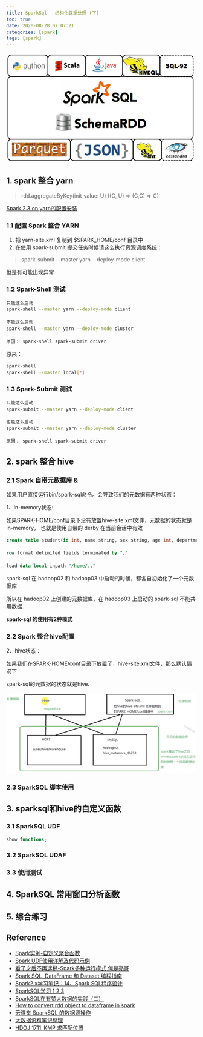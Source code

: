 ```yaml
---
title: SparkSql - 结构化数据处理 (下)
toc: true
date: 2020-08-28 07:07:21
categories: [spark]
tags: [spark]
---
```


<img src="/images/spark/SparkSql-logo-2_meitu_1.jpg" width="500" alt="" />

<!-- more -->

## 1. spark 整合 yarn

> rdd.aggregateByKey(init_value: U) ((C, U) => (C,C) => C)

[Spark 2.3 on yarn的配置安装](https://www.jianshu.com/p/a4ef73428097)

### 1.1 配置 Spark 整合 YARN

1. 把 yarn-site.xml 复制到 $SPARK_HOME/conf 目录中
2. 在使用 spark-submit 提交任务时候请这么执行资源调度系统：

> spark-submit --master yarn --deploy-mode client

但是有可能出现异常

### 1.2 Spark-Shell 测试

```bash
只能这么启动
spark-shell --master yarn --deploy-mode client

不能这么启动
spark-shell --master yarn --deploy-mode cluster

原因： spark-shell spark-submit driver
```

原来：

```bash
spark-shell
spark-shell --master local[*]
```

### 1.3 Spark-Submit 测试

```bash
只能这么启动
spark-submit --master yarn --deploy-mode client

也能这么启动
spark-submit --master yarn --deploy-mode cluster

原因： spark-shell spark-submit driver
```

## 2. spark 整合 hive

### 2.1 Spark 自带元数据库 & 

如果用户直接运行bin/spark-sql命令。会导致我们的元数据有两种状态：

1、in-memory状态:

  如果SPARK-HOME/conf目录下没有放置hive-site.xml文件，元数据的状态就是in-memory， 也就是使用自带的 derby 在当前会话中有效

```sql
create table student(id int, name string, sex string, age int, department string)

row format delimited fields terminated by ","

load data local inpath "/home/.."
```

spark-sql 在 hadoop02 和 hadoop03 中启动的时候，都各自初始化了一个元数据库

所以在 hadoop02 上创建的元数据库，在 hadoop03 上启动的 spark-sql 不能共用数据.

**spark-sql 的使用有2种模式**

### 2.2 Spark 整合hive配置

2、hive状态：

 如果我们在SPARK-HOME/conf目录下放置了，hive-site.xml文件，那么默认情况下

 spark-sql的元数据的状态就是hive.

<img src="/images/spark/spark-aura-10.3.1.png" width="900" alt="" />

### 2.3 SparkSQL 脚本使用

## 3. sparksql和hive的自定义函数

### 3.1 SparkSQL UDF

```sql
show functions;
```

### 3.2 SparkSQL UDAF

### 3.3 使用测试

## 4. SparkSQL 常用窗口分析函数

## 5. 综合练习

## Reference


- [Spark实例-自定义聚合函数](https://www.jianshu.com/p/93bb976c4b0f)
- [Spark UDF使用详解及代码示例](https://zhuanlan.zhihu.com/p/51501349)
- [看了之后不再迷糊-Spark多种运行模式,俺是亮哥](https://www.jianshu.com/p/65a3476757a5)
- [Spark SQL, DataFrame 和 Dataset 编程指南](https://spark-reference-doc-cn.readthedocs.io/zh_CN/latest/programming-guide/sql-guide.html)
- [Spark2.x学习笔记：14、Spark SQL程序设计](https://cloud.tencent.com/developer/article/1010936)
- [SparkSQL学习 1 2 3](https://blog.csdn.net/qq_41851454/category_7640711.html)
- [SparkSQL在有赞大数据的实践（二）](https://tech.youzan.com/sparksql-in-youzan-2/)
- [How to convert rdd object to dataframe in spark](https://stackoverflow.com/questions/29383578/how-to-convert-rdd-object-to-dataframe-in-spark)
- [云课堂 SparkSQL 的数据源操作](https://study.163.com/course/courseLearn.htm?courseId=1208880821#/learn/video?lessonId=1278316678&courseId=1208880821)
- [大数据资料笔记整理](https://blog.csdn.net/huang66666666/category_9399107.html)
- [HDOJ_1711_KMP 求匹配位置](https://blog.csdn.net/robbyo/article/details/25242495)
